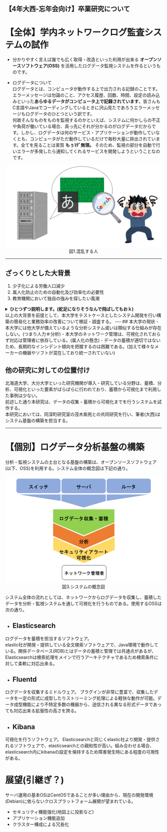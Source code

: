## 【4年大西-忘年会向け】卒業研究について
# 【全体】学内ネットワークログ監査システムの試作
- 分かりやすく言えば誰でも広く取得・改造といった利用が出来る **オープンソースソフトウェア(OSS)** を活用したログデータ監視システムを作るというものです。
  
- ログデータについて  
ログデータとは、コンピュータが動作する上で出力される記録のことです。エラーメッセージは勿論のこと、アクセス履歴、回数、時間、設定の読み込みといった**あらゆるデータがコンピュータ上で記録されています**。皆さんもC言語やJavaでコーディングしているときに沢山見たであろうエラーメッセージもログデータのひとつという訳です。  
何故そんなものをものを監視するのかといえば、システムに何かしらの不正や負荷が働いている場合、真っ先にそれが分かるのがログデータだからです。しかし、ログデータは何のサービス・アプリケーションが動作していなくとも、コンピュータがただ動作しているだけで毎秒大量に排出されています。全てを見ることは実質 **もぅﾏﾁﾞ無理。** そのため、監視の部分を自動で行いエラーが多発したら通知してくれるサービスを開発しようということなのです。
<div style="text-align: center">
<img src="./no1.png">
図1.混乱する人
</div>

---
## ざっくりとした大背景
1. 少子化による労働人口減少
2. 属人化防止のための自動化及び効率化の必要性
3. 教育機関において独自の強みを探したい風潮  

<details><summary><strong>
ひとつずつ説明します。(蛇足になりそうなんで飛ばしてもおｋ)
</strong></summary><div>

### １．少子化による労働人口の減少
知っての通り、少子化による労働人口の減少は著しく特にIT人材の不足がチョーやばい。内閣府平成30年度経済財政報告書によると、他の先進諸国と比較して供給人口が低く人材不足が深刻。ビッグデータやアナリティクスの活用割合も2割程度低い、重要視されづらいため関わる人材が更に減少中。
<div style="text-align: center">
<img src="./no2.png">
図2.総務省平成24年度　国勢調査
</div>
  
### ２．属人化防止のための自動化及び効率化の必要性
人手不足or更に人手が不足してくるのが分かるため、業務の効率化・生産性の向上を行うため自動化や可視化に取り組む企業は多い。  
ビッグデータはその膨大さから人間が直接処理することは難しく、複雑なシステムになるほど仕様や特性を把握している担当者でなければデータを適切に扱えない。いわゆる「その人にしかできない」**属人化**が起こりやすい。  
そのためシステム全体を分かりやすくする（ハードやソフトは同じメーカー・SIerで統一する等）ことや可視化による誰でも定量的な情報を得られるようにする処置が重要となる。
  
### ３．教育機関において独自の強みを見つけたい
大学を始めとする教育機関において、IR(Institutional Research)が注目される。
- 少子高齢化のため入学者減少を食い止めるべく、IRからそれぞれの大学が持つ独自の強みを発見し、経営・教育改善に役立てようとしている。  

当然、大学内のネットワークを学生がどのように利用しているのか動きや傾向も貴重な情報となる。しかし、膨大な情報の管理を可視化等を駆使し、最適に運用することが出来ている教育機関は少ない。

</div></details>
以上の大背景を前提として、本大学をテストケースとしたシステム開発を行い構築の簡易化と業務効率の改善について検証・調査する。
---
## 本大学の現状
- 本大学には他大学が備えているような分析システム或いは類似する仕組みが存在しない。(つまり人力☆分析)
- 本大学のネットワーク管理は、可視化されておらず対応は管理者に依存している。(属人化の懸念)
- データの蓄積が適切ではないため、長期的なインシデント傾向を把握するのは困難である。(加えて様々なメーカーの機器やソフトが混在しており統一されていない)

## 他の研究に対しての位置付け
北海道大学、大分大学といった研究機関が導入・研究している分野は、蓄積、分析、可視化といった要素がばらばらに行われており、蓄積から可視化まで利用した事例は少ない。  
前述した通り本研究は、データの収集・蓄積から可視化までを行うシステムを試作する。  
本研究においては、同深町研究室の茂木紫苑との共同研究を行い、筆者(大西)はシステム基盤の構築を担当する。

---

# 【個別】ログデータ分析基盤の構築
分析・監視システムの土台となる基盤の構築は、オープンソースソフトウェア(以下、OSS)を利用する。システム全体の概念図は下記の通り。

<div style="text-align: center">
<img src="./no3.png">
図3.システムの概念図
</div>

システム全体の流れとしては、ネットワークからログデータを収集し、蓄積したデータを分析・監視システムを通して可視化を行うものである。使用するOSSは次の通り。

- ## Elasticsearch
ログデータを蓄積を担当するソフトウェア。  
elastic社が開発・提供している全文検索ソフトウェアで、Java環境で動作している。関係データベース(RDB)とはデータの蓄積と管理では共通点があるが、Elasticsearchは検索処理をメインで行うアーキテクチャであるため検索条件に対して柔軟に対応出来る。

- ## Fluentd
ログデータを収集するミドルウェア。
プラグインが非常に豊富で、収集したデータを一定の形式に成型したりストリーミング処理による軽快な動作が可能。データ成型機能により不特定多数の機器から、送信される異なる形式データであっても対応出来る拡張性の高さを誇る。

- ## Kibana
可視化を行うソフトウェア。
Elasticsearchと同じくelastic社より開発・提供されるソフトウェアで、elasticsearchとの親和性が高い。組み合わせる場合、elasticsearch内にkibanaの設定を保持するため障害発生時にある程度の可用性がある。

# 展望(引継ぎ？)
サーバ運用の基本OSはCentOSであることが多い理由から、現在の開発環境(Debian)に依らないクロスプラットフォーム展開が望まれている。
- セキュリティ機能強化(地図上に投影など)
- アプリケーション機能追加
- クラスター構成による冗長化